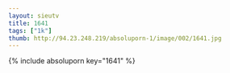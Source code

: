 ```yaml
--- 
layout: sieutv
title: 1641
tags: ["1k"]
thumb: http://94.23.248.219/absoluporn-1/image/002/1641.jpg
---
```

{% include absoluporn key="1641" %} 
